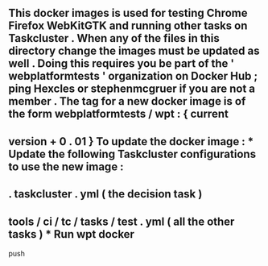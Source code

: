 This
docker
images
is
used
for
testing
Chrome
Firefox
WebKitGTK
and
running
other
tasks
on
Taskcluster
.
When
any
of
the
files
in
this
directory
change
the
images
must
be
updated
as
well
.
Doing
this
requires
you
be
part
of
the
'
webplatformtests
'
organization
on
Docker
Hub
;
ping
Hexcles
or
stephenmcgruer
if
you
are
not
a
member
.
The
tag
for
a
new
docker
image
is
of
the
form
webplatformtests
/
wpt
:
{
current
-
version
+
0
.
01
}
To
update
the
docker
image
:
*
Update
the
following
Taskcluster
configurations
to
use
the
new
image
:
-
.
taskcluster
.
yml
(
the
decision
task
)
-
tools
/
ci
/
tc
/
tasks
/
test
.
yml
(
all
the
other
tasks
)
*
Run
wpt
docker
-
push
